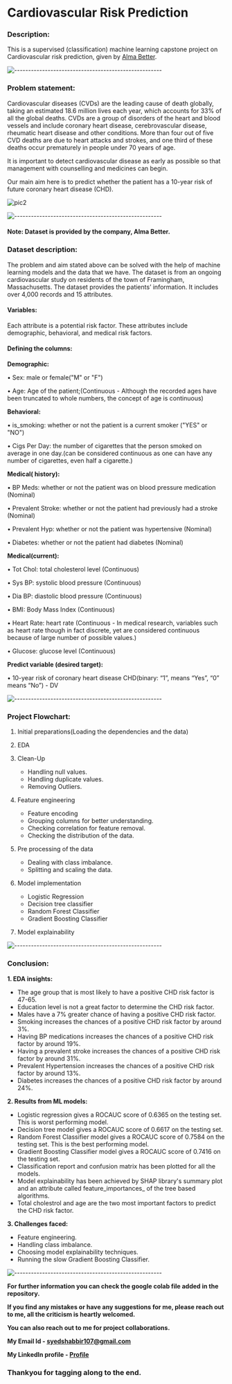 # Cardiovascular Risk Prediction 

### <b>Description:</b>
This is a supervised (classification) machine learning capstone project on Cardiovascular risk prediction, given by [Alma Better](https://www.almabetter.com/). 

![-----------------------------------------------------](https://raw.githubusercontent.com/andreasbm/readme/master/assets/lines/rainbow.png)

### <b>Problem statement:</b>
Cardiovascular diseases (CVDs) are the leading cause of death globally, taking an estimated 18.6 million lives each year, which accounts for 33% of all the global deaths. CVDs are a group of disorders of the heart and blood vessels and include coronary heart disease, cerebrovascular disease, rheumatic heart disease and other conditions. More than four out of five CVD deaths are due to heart attacks and strokes, and one third of these deaths occur prematurely in people under 70 years of age.

It is important to detect cardiovascular disease as early as possible so that management with counselling and medicines can begin.

Our main aim here is to predict whether the patient has a 10-year risk of future coronary heart disease (CHD).

![pic2](https://user-images.githubusercontent.com/85065799/202833341-89899418-1a91-4113-93f2-f4658ab4be6e.jpg)

![-----------------------------------------------------](https://raw.githubusercontent.com/andreasbm/readme/master/assets/lines/rainbow.png)

#### <b>Note:</b> Dataset is provided by the company, Alma Better.

### <b>Dataset description:</b> 
The problem and aim stated above can be solved with the help of machine learning models and the data that we have. The dataset is from an ongoing cardiovascular study on residents of the town of Framingham, Massachusetts. The dataset provides the patients’ information. It includes over 4,000 records and 15 attributes.

#### <b>Variables:</b>
Each attribute is a potential risk factor. These attributes include demographic, behavioral, and medical risk factors.

#### <b>Defining the columns:</b>
<b>Demographic:</b>

  • Sex: male or female("M" or "F")

  • Age: Age of the patient;(Continuous - Although the recorded ages have been truncated to whole numbers, the concept of age is continuous)
  
<b>Behavioral:</b>

  • is_smoking: whether or not the patient is a current smoker ("YES" or "NO")

  • Cigs Per Day: the number of cigarettes that the person smoked on average in one day.(can be considered continuous as one can have any number of cigarettes, even half a cigarette.)
  
<b>Medical( history):</b>

  • BP Meds: whether or not the patient was on blood pressure medication (Nominal)

  • Prevalent Stroke: whether or not the patient had previously had a stroke (Nominal)

  • Prevalent Hyp: whether or not the patient was hypertensive (Nominal)

  • Diabetes: whether or not the patient had diabetes (Nominal)
  
<b>Medical(current):</b>

  • Tot Chol: total cholesterol level (Continuous)

  • Sys BP: systolic blood pressure (Continuous)

  • Dia BP: diastolic blood pressure (Continuous)

  • BMI: Body Mass Index (Continuous)

  • Heart Rate: heart rate (Continuous - In medical research, variables such as heart rate though in fact discrete, yet are considered continuous because of large number of possible values.)

  • Glucose: glucose level (Continuous)
  
<b>Predict variable (desired target):</b>

  • 10-year risk of coronary heart disease CHD(binary: “1”, means “Yes”, “0” means “No”) - DV
  
![-----------------------------------------------------](https://raw.githubusercontent.com/andreasbm/readme/master/assets/lines/rainbow.png)

### <b>Project Flowchart:</b>
1. Initial preparations(Loading the dependencies and the data)

2. EDA 

3. Clean-Up
     * Handling null values.
     * Handling duplicate values.
     * Removing Outliers.

4. Feature engineering
     * Feature encoding
     * Grouping columns for better understanding.
     * Checking correlation for feature removal.
     * Checking the distribution of the data.
     
5. Pre processing of the data
     * Dealing with class imbalance.
     * Splitting and scaling the data.
    
6. Model implementation 
     * Logistic Regression
     * Decision tree classifier
     * Random Forest Classifier
     * Gradient Boosting Classifier

7. Model explainability

![-----------------------------------------------------](https://raw.githubusercontent.com/andreasbm/readme/master/assets/lines/rainbow.png)

### <b>Conclusion:</b>

<b>1. EDA insights:</b>
  * The age group that is most likely to have a positive CHD risk factor is 47-65.
  * Education level is not a great factor to determine the CHD risk factor.
  * Males have a 7% greater chance of having a positive CHD risk factor.
  * Smoking increases the chances of a positive CHD risk factor by around 3%.  
  * Having BP medications increases the chances of a positive CHD risk factor by around 19%.
  * Having a prevalent stroke increases the chances of a positive CHD risk factor by around 31%.
  * Prevalent Hypertension increases the chances of a positive CHD risk factor by around 13%.
  * Diabetes increases the chances of a positive CHD risk factor by around 24%.
   
<b>2. Results from ML models:</b>
  * Logistic regression gives a ROCAUC score of 0.6365 on the testing set. This is worst performing model.
  * Decision tree model gives a ROCAUC score of 0.6617 on the testing set.
  * Random Forest Classifier model gives a ROCAUC score of 0.7584 on the testing set. This is the best performing model.
  * Gradient Boosting Classifier model gives a ROCAUC score of 0.7416 on the testing set.
  * Classification report and confusion matrix has been plotted for all the models.
  * Model explainability has been achieved by SHAP library's summary plot and an attribute called feature_importances_ of the tree based algorithms.
  * Total cholestrol and age are the two most important factors to predict the CHD risk factor.

<b>3. Challenges faced:</b>
  * Feature engineering.
  * Handling class imbalance.
  * Choosing model explainability techniques.
  * Running the slow Gradient Boosting Classifier.

![-----------------------------------------------------](https://raw.githubusercontent.com/andreasbm/readme/master/assets/lines/rainbow.png)

<b> For further information you can check the google colab file added in the repository. 

If you find any mistakes or have any suggestions for me, please reach out to me, all the criticism is heartly welcomed.

You can also reach out to me for project collaborations.

My Email Id - <u>syedshabbir107@gmail.com</u>

My LinkedIn profile - [Profile](https://www.linkedin.com/in/syed-adnan-s-2b899b228/)</b>

### Thankyou for tagging along to the end.
